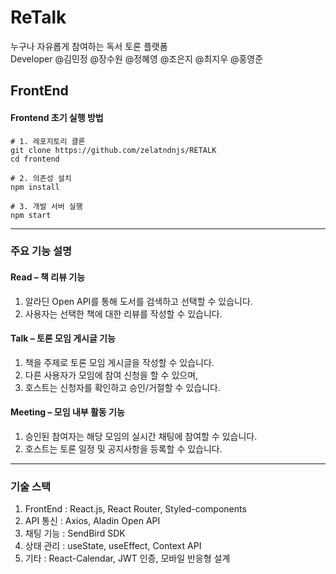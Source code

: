 # ReTalk
누구나 자유롭게 참여하는 독서 토론 플랫폼 <br>
Developer @김민정 @장수원 @정혜영 @조은지 @최지우 @홍영준

## FrontEnd
#### Frontend 초기 실행 방법

```
# 1. 레포지토리 클론
git clone https://github.com/zelatndnjs/RETALK
cd frontend

# 2. 의존성 설치
npm install

# 3. 개발 서버 실행
npm start
```

<hr>

### 주요 기능 설명
#### Read – 책 리뷰 기능
1. 알라딘 Open API를 통해 도서를 검색하고 선택할 수 있습니다.
2. 사용자는 선택한 책에 대한 리뷰를 작성할 수 있습니다.
#### Talk – 토론 모임 게시글 기능
1. 책을 주제로 토론 모임 게시글을 작성할 수 있습니다.
2. 다른 사용자가 모임에 참여 신청을 할 수 있으며,
3. 호스트는 신청자를 확인하고 승인/거절할 수 있습니다.
####  Meeting – 모임 내부 활동 기능
1. 승인된 참여자는 해당 모임의 실시간 채팅에 참여할 수 있습니다.
2. 호스트는 토론 일정 및 공지사항을 등록할 수 있습니다.

<hr>

### 기술 스택
1. FrontEnd : React.js, React Router, Styled-components
2. API 통신 : Axios, Aladin Open API
3. 채팅 기능 : SendBird SDK
4. 상태 관리 : useState, useEffect, Context API
5. 기타 : React-Calendar, JWT 인증, 모바일 반응형 설계


